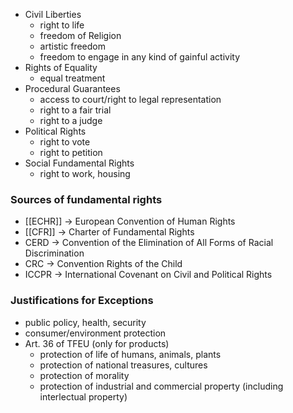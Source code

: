 - Civil Liberties
	- right to life
	- freedom of Religion
	- artistic freedom
	- freedom to engage in any kind of gainful activity
- Rights of Equality
	- equal treatment
- Procedural Guarantees
	- access to court/right to legal representation
	- right to a fair trial
	- right to a judge
- Political Rights
	- right to vote
	- right to petition
- Social Fundamental Rights
	- right to work, housing

### Sources of fundamental rights
- [[ECHR]] -> European Convention of Human Rights
- [[CFR]] -> Charter of Fundamental Rights
- CERD -> Convention of the Elimination of All Forms of Racial Discrimination
- CRC -> Convention Rights of the Child
- ICCPR -> International Covenant on Civil and Political Rights

### Justifications for Exceptions
- public policy, health, security
- consumer/environment protection
- Art. 36 of TFEU (only for products)
	- protection of life of humans, animals, plants
	- protection of national treasures, cultures
	- protection of morality
	- protection of industrial and commercial property (including interlectual property)